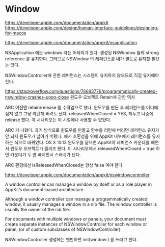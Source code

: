 # Window

 https://developer.apple.com/documentation/appkit
 https://developer.apple.com/design/human-interface-guidelines/designing-for-macos

 https://developer.apple.com/documentation/appkit/nsapplication

 NSApplication 에는 windows 라는 어레이가 있다.
 생성된 NSWindow 들의 strong reference 를 유지한다.
 그러므로 NSWindow 의 레퍼런스를 내가 별도로 유지할 필요는 없다.

 NSWindowController에 관한 레퍼런스는 시스템이 유지하지 않으므로 직접 유지해야 한다.

 https://stackoverflow.com/questions/78683776/programmatically-created-nswindow-crashes-upon-close
 윈도우 오브젝트 Retain에 관한 역사

 ARC 이전엔 retain/release 를 수작업으로 했다.
 윈도우를 만든 후 레퍼런스를 어디에 심지 않고 그냥 리턴해 버려도 됐다.
 releasedWhenClosed = YES, 해두고 나중에 release 했다.
 이 시나리오는 이 시절에나 사용할 수 있었다.

 ARC 가 나왔다.
 과거 방식으로 윈도우를 만들고 함수를 리턴해 버리면 레퍼런스 유지가 안 되서 윈도우가 날아가 버렸다.
 해서 호환성을 위해 AppKit 내부에서 레퍼런스를 유지하는 식으로 바뀌었다. OS X 10.13
 윈도우를 닫으면 AppKit이 레퍼런스 카운터를 빼면서 윈도우 오브젝트가 릴리즈 됐다.
 이 시나리오에서 releasedWhenClosed = true 하면 카운터가 두 번 빠지면서 스래쉬가 난다.

 ARC 환경에선 isReleasedWhenClosed는 항상 false 여야 한다.


 https://developer.apple.com/documentation/appkit/nswindowcontroller

 A window controller can manage a window by itself
 or as a role player in AppKit’s document-based architecture

 Although a window controller can manage a programmatically created window,
 it usually manages a window in a nib file.
 The window controller is usually the owner of the nib file.

 For documents with multiple windows or panels,
 your document must create separate instances of NSWindowController for each window or panel,
 (or of custom subclasses of NSWindowController)

 NSWindowController 생성에는 왠만하면 init(window:) 를 쓰라고 한다.

